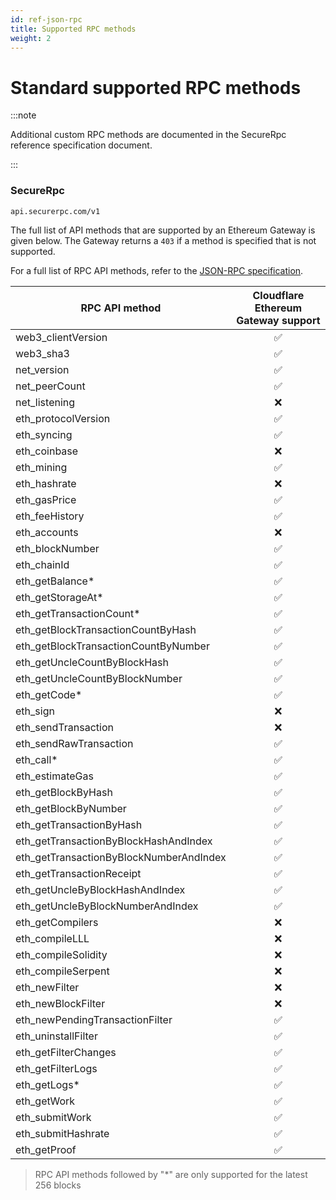 ```yaml
---
id: ref-json-rpc
title: Supported RPC methods
weight: 2
---
```


# Standard supported RPC methods

:::note

Additional custom RPC methods are documented in the SecureRpc reference specification document.

:::

### SecureRpc

```bash
api.securerpc.com/v1
```

The full list of API methods that are supported by an Ethereum Gateway is given below. The Gateway returns a `403` if a method is specified that is not supported.

For a full list of RPC API methods, refer to the [JSON-RPC specification](https://github.com/ethereum/execution-apis).

| RPC API method                          | Cloudflare Ethereum Gateway support |
| --------------------------------------- | :---------------------------------: |
| web3_clientVersion                      |                 ✅                  |
| web3_sha3                               |                 ✅                  |
| net_version                             |                 ✅                  |
| net_peerCount                           |                 ✅                  |
| net_listening                           |                 ❌                  |
| eth_protocolVersion                     |                 ✅                  |
| eth_syncing                             |                 ✅                  |
| eth_coinbase                            |                 ❌                  |
| eth_mining                              |                 ✅                  |
| eth_hashrate                            |                 ❌                  |
| eth_gasPrice                            |                 ✅                  |
| eth_feeHistory                          |                 ✅                  |
| eth_accounts                            |                 ❌                  |
| eth_blockNumber                         |                 ✅                  |
| eth_chainId                             |                 ✅                  |
| eth_getBalance\*                        |                 ✅                  |
| eth_getStorageAt\*                      |                 ✅                  |
| eth_getTransactionCount\*               |                 ✅                  |
| eth_getBlockTransactionCountByHash      |                 ✅                  |
| eth_getBlockTransactionCountByNumber    |                 ✅                  |
| eth_getUncleCountByBlockHash            |                 ✅                  |
| eth_getUncleCountByBlockNumber          |                 ✅                  |
| eth_getCode\*                           |                 ✅                  |
| eth_sign                                |                 ❌                  |
| eth_sendTransaction                     |                 ❌                  |
| eth_sendRawTransaction                  |                 ✅                  |
| eth_call\*                              |                 ✅                  |
| eth_estimateGas                         |                 ✅                  |
| eth_getBlockByHash                      |                 ✅                  |
| eth_getBlockByNumber                    |                 ✅                  |
| eth_getTransactionByHash                |                 ✅                  |
| eth_getTransactionByBlockHashAndIndex   |                 ✅                  |
| eth_getTransactionByBlockNumberAndIndex |                 ✅                  |
| eth_getTransactionReceipt               |                 ✅                  |
| eth_getUncleByBlockHashAndIndex         |                 ✅                  |
| eth_getUncleByBlockNumberAndIndex       |                 ✅                  |
| eth_getCompilers                        |                 ❌                  |
| eth_compileLLL                          |                 ❌                  |
| eth_compileSolidity                     |                 ❌                  |
| eth_compileSerpent                      |                 ❌                  |
| eth_newFilter                           |                 ❌                  |
| eth_newBlockFilter                      |                 ❌                  |
| eth_newPendingTransactionFilter         |                 ✅                  |
| eth_uninstallFilter                     |                 ✅                  |
| eth_getFilterChanges                    |                 ✅                  |
| eth_getFilterLogs                       |                 ✅                  |
| eth_getLogs\*                           |                 ✅                  |
| eth_getWork                             |                 ✅                  |
| eth_submitWork                          |                 ✅                  |
| eth_submitHashrate                      |                 ✅                  |
| eth_getProof                            |                 ✅                  |

> RPC API methods followed by "\*" are only supported for the latest 256 blocks
